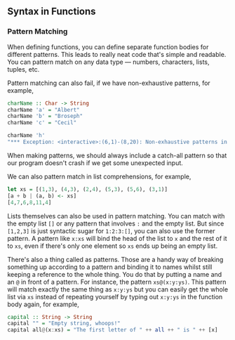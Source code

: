 ## Syntax in Functions
### Pattern Matching
When defining functions, you can define separate function bodies for different patterns. This leads to really neat code that's simple and readable. You can pattern match on any data type — numbers, characters, lists, tuples, etc.

Pattern matching can also fail, if we have non-exhaustive patterns, for example,
```Haskell
charName :: Char -> String  
charName 'a' = "Albert"  
charName 'b' = "Broseph"  
charName 'c' = "Cecil"  

charName 'h'
"*** Exception: <interactive>:(6,1)-(8,20): Non-exhaustive patterns in function charName
```
When making patterns, we should always include a catch-all pattern so that our program doesn't crash if we get some unexpected input.

We can also pattern match in list comprehensions, for example,
```Haskell
let xs = [(1,3), (4,3), (2,4), (5,3), (5,6), (3,1)]  
[a + b | (a, b) <- xs]  
[4,7,6,8,11,4]   
```

Lists themselves can also be used in pattern matching. You can match with the empty list `[]` or any pattern that involves `:` and the empty list. But since `[1,2,3]` is just syntactic sugar for `1:2:3:[]`, you can also use the former pattern. A pattern like `x:xs` will bind the head of the list to `x` and the rest of it to `xs`, even if there's only one element so `xs` ends up being an empty list.

There's also a thing called as patterns. Those are a handy way of breaking something up according to a pattern and binding it to names whilst still keeping a reference to the whole thing. You do that by putting a name and an `@` in front of a pattern. For instance, the pattern `xs@(x:y:ys)`. This pattern will match exactly the same thing as `x:y:ys` but you can easily get the whole list via `xs` instead of repeating yourself by typing out `x:y:ys` in the function body again, for example,
```Haskell
capital :: String -> String  
capital "" = "Empty string, whoops!"  
capital all@(x:xs) = "The first letter of " ++ all ++ " is " ++ [x]
```
